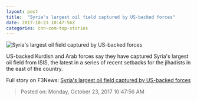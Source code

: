 ```yaml
---
layout: post
title:  "Syria's largest oil field captured by US-backed forces"
date: 2017-10-23 10:47:56Z
categories: cnn-com-top-stories
---
```


![Syria's largest oil field captured by US-backed forces](http://cdn.cnn.com/cnnnext/dam/assets/171017093833-02-raqqa-1016-super-tease.jpg)

US-backed Kurdish and Arab forces say they have captured Syria's largest oil field from ISIS, the latest in a series of recent setbacks for the jihadists in the east of the country.


Full story on F3News: [Syria's largest oil field captured by US-backed forces](http://www.f3nws.com/n/pK2GSH)

> Posted on: Monday, October 23, 2017 10:47:56 AM
